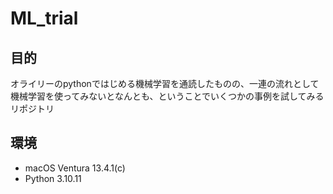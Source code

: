 # ML_trial

## 目的

オライリーのpythonではじめる機械学習を通読したものの、一連の流れとして機械学習を使ってみないとなんとも、ということでいくつかの事例を試してみるリポジトリ

## 環境

- macOS Ventura 13.4.1(c)
- Python 3.10.11
